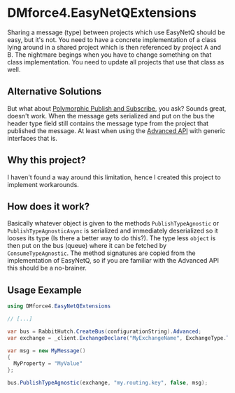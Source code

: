 # DMforce4.EasyNetQExtensions

Sharing a message (type) between projects which use EasyNetQ should be easy, but it's not. You need to have a concrete implementation of a class lying around in a shared project which is then referenced by project A and B. The nightmare begings when you have to change something on that class implementation. You need to update all projects that use that class as well.

## Alternative Solutions

But what about [Polymorphic Publish and Subscribe](https://github.com/EasyNetQ/EasyNetQ/wiki/Polymorphic-Publish-and-Subscribe), you ask? Sounds great, doesn't work. When the message gets serialized and put on the bus the header type field still contains the message type from the project that published the message. At least when using the [Advanced API](https://github.com/EasyNetQ/EasyNetQ/wiki/The-Advanced-API) with generic interfaces that is.

## Why this project?

I haven't found a way around this limitation, hence I created this project to implement workarounds.

## How does it work?

Basically whatever object is given to the methods `PublishTypeAgnostic` or `PublishTypeAgnosticAsync` is serialized and immediately deserialized so it looses its type (Is there a better way to do this?). The type less `object` is then put on the bus (queue) where it can be fetched by `ConsumeTypeAgnostic`. The method signatures are copied from the implementation of EasyNetQ, so if you are familiar with the Advanced API this should be a no-brainer.

## Usage Eexample

```csharp
using DMforce4.EasyNetQExtensions

// [...]

var bus = RabbitHutch.CreateBus(configurationString).Advanced;
var exchange = _client.ExchangeDeclare("MyExchangeName", ExchangeType.Topic); // Use exchange type as you see fit

var msg = new MyMessage()
{
  MyProperty = "MyValue"
};

bus.PublishTypeAgnostic(exchange, "my.routing.key", false, msg);
```
